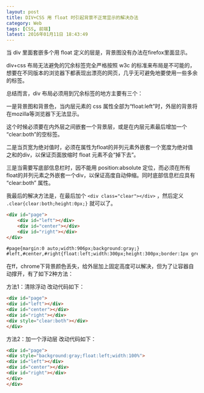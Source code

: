 ```yaml
---
layout: post
title: DIV+CSS 用 float 时引起背景不正常显示的解决办法
category: Web
tags: [CSS, 前端]
latest: 2016年01月11日 18:43:49
---
```


当 div 里面套嵌多个用 float 定义的层是，背景图没有办法在firefox里面显示。

div+css 布局无法避免的冗余标签完全严格按照 w3c 的标准来布局是不可能的，想要在不同版本的浏览器下都表现出漂亮的网页，几乎无可避免地要使用一些多余的标签。

总结而言，div 布局必须用到冗余标签的地方主要有三个：


一是背景图和背景色，当内层元素的 css 属性全部为“float:left”时，外层的背景将在mozilla等浏览器下无法显示。

这个时候必须要在内外层之间嵌套一个背景层，或是在内层元素最后增加一个 “clear:both”的空标签。


二是当页宽为绝对值时，必须在属性为float的并列元素外嵌套一个宽度为绝对值之和的div，以保证页面放缩时 float 元素不会“掉下去”。

三是当需要写底部信息栏时，因不能用 position:absolute 定位，而必须在所有float的并列元素之外嵌套一个div，以保证高度自动伸缩。同时底部信息栏应具有 “clear:both” 属性。

我最后的解决方法是，在最后加个 `<div class="clear"></div>` ，然后定义 `.clear{clear:both;height:0px;}` 就可以了。

``` html
<div id="page"> 
	<div id="left"></div>
	<div id="center"></div> 
	<div id="right"></div>
</div>

#page{margin:0 auto;width:906px;background:gray;}
#left,#center,#right{float:left;width:300px;height:300px;border:1px green solid;
```

在ff，chrome下背景颜色丢失，给外层加上固定高度可以解决，但为了让容器自动撑开，有了如下2种方法：

方法1：清除浮动
改动代码如下：

``` html
<div id="page"> 
<div id="left"></div>
<div id="center"></div> 
<div id="right"></div>
<div style="clear:both"></div>
</div>
```

方法2：加一个浮动层
改动代码如下：

``` html
<div id="page"> 
<div style="background:gray;float:left;width:100%">
<div id="left"></div>
<div id="center"></div>
<div id="right"></div>
</div>
</div> 
```
